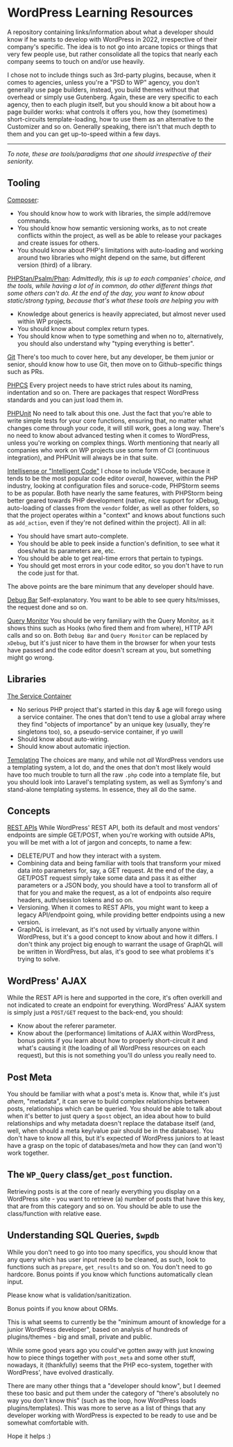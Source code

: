# WordPress Learning Resources

A repository containing links/information about what a developer should know if he wants to develop with WordPress in 2022, irrespective of their company's specific. The idea is to not go into arcane topics or things that very few people use, but rather consolidate all the topics that nearly each company seems to touch on and/or use heavily.

I chose not to include things such as 3rd-party plugins, because, when it comes to agencies, unless you're a "PSD to WP" agency, you don't generally use page builders, instead, you build themes without that overhead or simply use Gutenberg. Again, these are very specific to each agency, then to each plugin itself, but you should know a bit about how a page builder works: what controls it offers you, how they (sometimes) short-circuits template-loading, how to use them as an alternative to the Customizer and so on. Generally speaking, there isn't that much depth to them and you can get up-to-speed within a few days.

---

_To note, these are tools/paradigms that one should irrespective of their seniority._

## Tooling

[Composer](https://getcomposer.org/):
- You should know how to work with libraries, the simple add/remove commands.
- You should know how semantic versioning works, as to not create conflicts within the project, as well as be able to release your packages and create issues for others.
- You should know about PHP's limitations with auto-loading and working around two libraries who might depend on the same, but different version (third) of a library.

[PHPStan/Psalm/Phan](https://psalm.dev/):
_Admittedly, this is up to each companies' choice, and the tools, while having a lot of in common, do other different things that some others can't do. At the end of the day, you want to know about static/strong typing, because that's what these tools are helping you with_
- Knowledge about generics is heavily appreciated, but almost never used within WP projects.
- You should know about complex return types.
- You should know when to type something and when no to, alternatively, you should also understand why "typing everything is better".

[Git](https://git-scm.com/)
There's too much to cover here, but any developer, be them junior or senior, should know how to use Git, then move on to Github-specific things such as PRs.

[PHPCS](https://github.com/squizlabs/PHP_CodeSniffer)
Every project needs to have strict rules about its naming, indentation and so on. There are packages that respect WordPress standards and you can just load them in.

[PHPUnit](https://phpunit.de/index.html)
No need to talk about this one. Just the fact that you're able to write simple tests for your core functions, ensuring that, no matter what changes come through your code, it will still work, goes a long way. There's no need to know about advanced testing when it comes to WordPress, unless you're working on complex things. Worth mentioning that nearly all companies who work on WP projects use some form of CI (continuous integration), and PHPUnit will always be in that suite.

[Intellisense or "Intelligent Code"](https://code.visualstudio.com/docs/editor/intellisense)
I chose to include VSCode, because it tends to be the most popular code editor *overall*, however, within the PHP industry, looking at configuration files and soruce-code, PHPStorm seems to be as popular. Both have nearly the same features, with PHPStorm being better geared towards PHP development (native, nice support for xDebug, auto-loading of classes from the `vendor` folder, as well as other folders, so that the project operates within a "context" and knows about functions such as `add_action`, even if they're not defined within the project). All in all:
- You should have smart auto-complete.
- You should be able to peek inside a function's definition, to see what it does/what its parameters are, etc.
- You should be able to get real-time errors that pertain to typings.
- You should get most errors in your code editor, so you don't have to run the code just for that.

The above points are the bare minimum that any developer should have.

[Debug Bar](https://wordpress.org/plugins/debug-bar/)
Self-explanatory. You want to be able to see query hits/misses, the request done and so on.

[Query Monitor](https://wordpress.org/plugins/query-monitor/)
You should be very familiary with the Query Monitor, as it shows thins such as Hooks (who fired them and from where), HTTP API calls and so on. Both `Debug Bar` and `Query Monitor` can be replaced by `xDebug`, but it's just nicer to have them in the browser for when your tests have passed and the code editor doesn't scream at you, but something might go wrong.


## Libraries

[The Service Container](https://laravel.com/docs/9.x/container)
- No serious PHP project that's started in this day & age will forego using a service container. The ones that don't tend to use a global array where they find "objects of importance" by an unique key (usually, they're singletons too), so, a pseudo-service container, if yo uwill
- Should know about auto-wiring.
- Should know about automatic injection.

[Templating](https://laravel.com/docs/9.x/blade)
The choices are many, and while not _all_ WordPress vendors use a templating system, a lot do, and the ones that don't most likely would have too much trouble to turn all the raw `.php` code into a template file, but you should look into Laravel's templating system, as well as Symfony's and stand-alone templating systems. In essence, they all do the same.


## Concepts

[REST APIs](https://www.redhat.com/en/topics/api/what-is-a-rest-api)
While WordPress' REST API, both its default and most vendors' endpoints are simple GET/POST, when you're working with outside APIs, you will be met with a lot of jargon and concepts, to name a few:
- DELETE/PUT and how they interact with a system.
- Combining data and being familiar with tools that transform your mixed data into parameters for, say, a GET request. At the end of the day, a GET/POST request simply take some data and pass it as either parameters or a JSON body, you should have a tool to transform all of that for you and make the request, as a lot of endpoints also require headers, auth/session tokens and so on.
- Versioning. When it comes to REST APIs, you might want to keep a legacy API/endpoint going, while providing better endpoints using a new version.
- GraphQL is irrelevant, as it's not used by virtually anyone within WordPress, but it's a good concept to know about and how it differs. I don't think any project big enough to warrant the usage of GraphQL will be written in WordPress, but alas, it's good to see what problems it's trying to solve.

## WordPress' AJAX
While the REST API is here and supported in the core, it's often overkill and not indicated to create an endpoint for everything. WordPress' AJAX system is simply just a `POST/GET` request to the back-end, you should:
- Know about the referer parameter.
- Know about the (performance) limitations of AJAX within WordPress, bonus points if you learn about how to properly short-circuit it and what's causing it (the loading of all WordPress resources on each request), but this is not something you'll do unless you really need to.

## Post Meta
You should be familiar with what a post's meta is. Know that, while it's just *ahem*, "metadata", it can serve to build complex relationships between posts, relationships which can be queried. You should be able to talk about when it's better to just query a `$post` object, an idea about how to build relationships and why metadata doesn't replace the database itself (and, well, when should a meta key/value pair should be in the database). You don't have to know all this, but it's expected of WordPress juniors to at least have a grasp on the topic of databases/meta and how they can (and won't) work together.

## The `WP_Query` class/`get_post` function.
Retrieving posts is at the core of nearly everything you display on a WordPress site - you want to retrieve (a) number of posts that have this key, that are from this category and so on. You should be able to use the class/function with relative ease.

## Understanding SQL Queries, `$wpdb`
While you don't need to go into too many specifics, you should know that any query which has user input needs to be cleaned, as such, look to functions such as `prepare`, `get_results` and so on. You don't need to go hardcore. Bonus points if you know which functions automatically clean input.

Please know what is validation/sanitization.

Bonus points if you know about ORMs.

This is what seems to currently be the "minimum amount of knowledge for a junior WordPress developer", based on analysis of hundreds of plugins/themes - big and small, private and public.

While some good years ago you could've gotten away with just knowing how to piece things together with `post_meta` and some other stuff, nowadays, it (thankfully) seems that the PHP eco-system, together with WordPress', have evolved drastically.

There are many other things that a "developer should know", but I deemed these too basic and put them under the category of "there's absolutely no way you don't know this" (such as the loop, how WordPress loads plugins/templates). This was more to serve as a list of things that any developer working with WordPress is expected to be ready to use and be somewhat comfortable with.

Hope it helps :)
